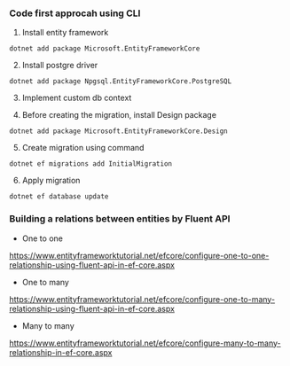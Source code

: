 ### Code first approcah using CLI

1. Install entity framework

`dotnet add package Microsoft.EntityFrameworkCore`

2. Install postgre driver

`dotnet add package Npgsql.EntityFrameworkCore.PostgreSQL`

3. Implement custom db context

4. Before creating the migration, install Design package

`dotnet add package Microsoft.EntityFrameworkCore.Design`

5. Create migration using command

`dotnet ef migrations add InitialMigration`

6. Apply migration

`dotnet ef database update`

### Building a relations between entities by Fluent API

- One to one 

https://www.entityframeworktutorial.net/efcore/configure-one-to-one-relationship-using-fluent-api-in-ef-core.aspx

- One to many

https://www.entityframeworktutorial.net/efcore/configure-one-to-many-relationship-using-fluent-api-in-ef-core.aspx

- Many to many

https://www.entityframeworktutorial.net/efcore/configure-many-to-many-relationship-in-ef-core.aspx

